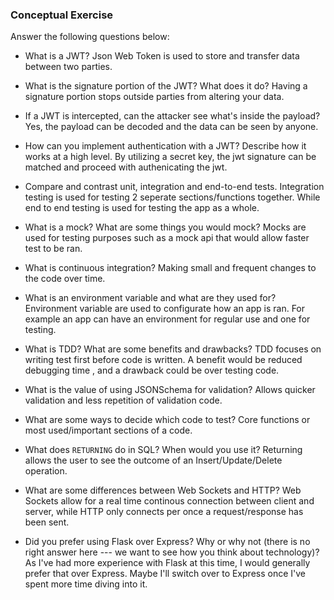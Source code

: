### Conceptual Exercise

Answer the following questions below:

- What is a JWT?
  Json Web Token is used to store and transfer data between two parties.

- What is the signature portion of the JWT? What does it do?
  Having a signature portion stops outside parties from altering your data.

- If a JWT is intercepted, can the attacker see what's inside the payload?
  Yes, the payload can be decoded and the data can be seen by anyone.

- How can you implement authentication with a JWT? Describe how it works at a high level.
  By utilizing a secret key, the jwt signature can be matched and proceed with authenicating the jwt.

- Compare and contrast unit, integration and end-to-end tests.
  Integration testing is used for testing 2 seperate sections/functions together. While end to end testing is used for testing the app as a whole.

- What is a mock? What are some things you would mock?
  Mocks are used for testing purposes such as a mock api that would allow faster test to be ran.

- What is continuous integration?
  Making small and frequent changes to the code over time.

- What is an environment variable and what are they used for?
  Environment variable are used to configurate how an app is ran. For example an app can have an environment for regular use and one for testing.

- What is TDD? What are some benefits and drawbacks?
  TDD focuses on writing test first before code is written. A benefit would be reduced debugging time , and a drawback could be over testing code.

- What is the value of using JSONSchema for validation?
  Allows quicker validation and less repetition of validation code.

- What are some ways to decide which code to test?
  Core functions or most used/important sections of a code.

- What does `RETURNING` do in SQL? When would you use it?
  Returning allows the user to see the outcome of an Insert/Update/Delete operation.

- What are some differences between Web Sockets and HTTP?
  Web Sockets allow for a real time continous connection between client and server, while HTTP only connects per once a request/response has been sent.

- Did you prefer using Flask over Express? Why or why not (there is no right
  answer here --- we want to see how you think about technology)?
  As I've had more experience with Flask at this time, I would generally prefer that over Express. Maybe I'll switch over to Express once I've spent more time diving into it.
